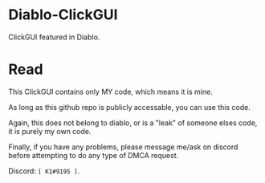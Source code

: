 # Diablo-ClickGUI
ClickGUI featured in Diablo.

# Read
This ClickGUI contains only MY code, which means it is mine.

As long as this github repo is publicly accessable, you can use this code.

Again, this does not belong to diablo, or is a "leak" of someone elses code, it is purely my own code.

Finally, if you have any problems, please message me/ask on discord before attempting to do any type of DMCA request.

Discord: `[ K1#9195 ]`.
